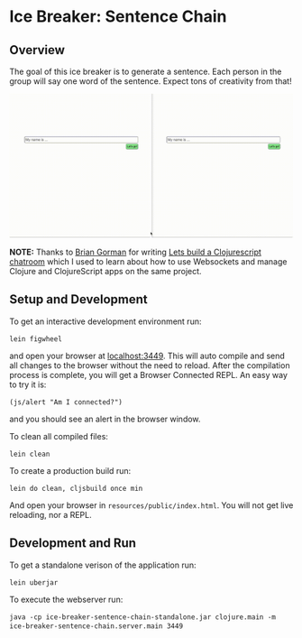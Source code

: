 # Ice Breaker: Sentence Chain

## Overview

The goal of this ice breaker is to generate a sentence.  Each person in the group will say one word of the sentence.  Expect tons of creativity from that!

![Demo](demo.gif)

**NOTE:** Thanks to [Brian Gorman](https://briangorman.io/) for writing [Lets build a Clojurescript chatroom](https://briangorman.io/posts/chatroom-brian-gorman/) which I used to learn about how to use Websockets and manage Clojure and ClojureScript apps on the same project.

## Setup and Development

To get an interactive development environment run:

    lein figwheel

and open your browser at [localhost:3449](http://localhost:3449/).  This will auto compile and send all changes to the browser without the need to reload. After the compilation process is complete, you will get a Browser Connected REPL. An easy way to try it is:

    (js/alert "Am I connected?")

and you should see an alert in the browser window.

To clean all compiled files:

    lein clean

To create a production build run:

    lein do clean, cljsbuild once min

And open your browser in `resources/public/index.html`. You will not get live reloading, nor a REPL.

## Development and Run

To get a standalone verison of the application run:

    lein uberjar

To execute the webserver run:

    java -cp ice-breaker-sentence-chain-standalone.jar clojure.main -m ice-breaker-sentence-chain.server.main 3449
